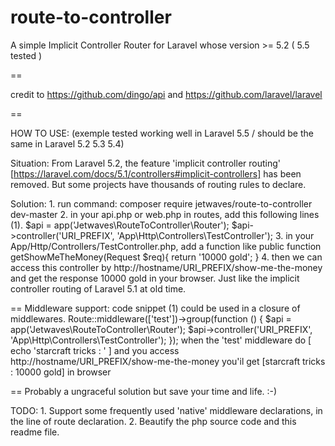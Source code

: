 # route-to-controller
A simple Implicit Controller Router for Laravel whose version >= 5.2 ( 5.5 tested )

==

credit to https://github.com/dingo/api and https://github.com/laravel/laravel

==

HOW TO USE: (exemple tested working well in Laravel 5.5 / should be the same in Laravel 5.2 5.3 5.4)

Situation:
    From Laravel 5.2, the feature 'implicit controller routing'  [https://laravel.com/docs/5.1/controllers#implicit-controllers] has been removed.
        But some projects have thousands of routing rules to declare.

Solution:
    1. run command:
        composer require jetwaves/route-to-controller dev-master
    2. in your api.php or web.php in  routes,  add this following lines  (1).
        $api = app('Jetwaves\RouteToController\Router');
        $api->controller('URI_PREFIX', 'App\Http\Controllers\TestController');
    3. in your App/Http/Controllers/TestController.php,   add a function like
        public function getShowMeTheMoney(Request $req){
            return '10000 gold';
        }
    4. then we can access this controller by   http://hostname/URI_PREFIX/show-me-the-money
            and get the response    10000 gold          in your browser.
        Just like the implicit controller routing of Laravel 5.1 at old time.

==
Middleware support:
    code snippet (1) could be used in a closure of middlewares.
        Route::middleware(['test'])->group(function () {
            $api = app('Jetwaves\RouteToController\Router');
            $api->controller('URI_PREFIX', 'App\Http\Controllers\TestController');
        });
    when the 'test' middleware do  [  echo 'starcraft tricks : ' ] and you access http://hostname/URI_PREFIX/show-me-the-money
        you'il get [starcraft tricks : 10000 gold]   in browser

==
Probably a ungraceful solution but save your time and life.   :-)


TODO:
    1. Support some frequently used 'native' middleware declarations,  in the line of route declaration.
    2. Beautify the php source code and this readme file.





